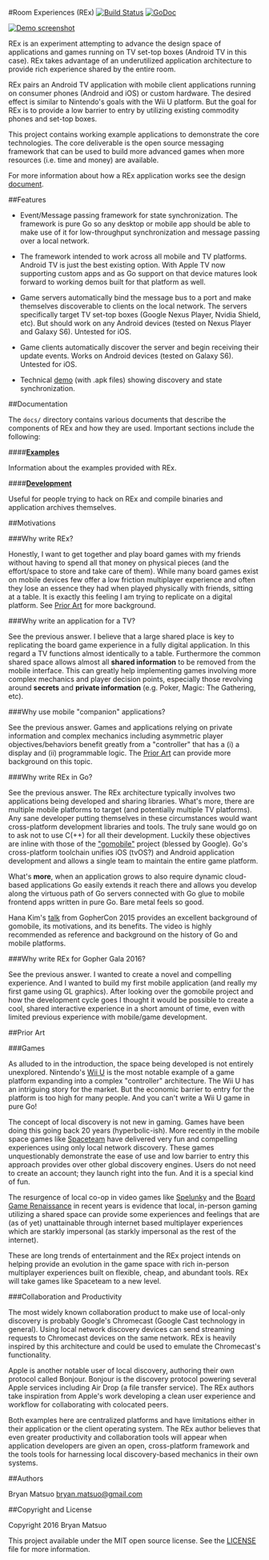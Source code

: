 #Room Experiences (REx) [![Build Status](https://travis-ci.org/gophergala2016/rex.svg?branch=master)](https://travis-ci.org/gophergala2016/rex) [![GoDoc](https://godoc.org/github.com/gophergala2016/rex/room?status.svg)](https://godoc.org/github.com/gophergala2016/rex/room)

[![Demo screenshot](https://raw.githubusercontent.com/gophergala2016/rex/master/screenshots/demo-tv.jpg)](examples/demo)

REx is an experiment attempting to advance the design space of applications and
games running on TV set-top boxes (Android TV in this case).  REx takes
advantage of an underutilized application architecture to provide rich
experience shared by the entire room.

REx pairs an Android TV application with mobile client applications running on
consumer phones (Android and iOS) or custom hardware.  The desired effect is
similar to Nintendo's goals with the Wii U platform.  But the goal for REx is
to provide a low barrier to entry by utilizing existing commodity phones and
set-top boxes.

This project contains working example applications to demonstrate the core
technologies.  The core deliverable is the open source messaging framework that
can be used to build more advanced games when more resources (i.e. time and
money) are available.

For more information about how a REx application works see the design
[document](docs/design.md).

##Features

- Event/Message passing framework for state synchronization.  The framework is
  pure Go so any desktop or mobile app should be able to make use of it for
  low-throughput synchronization and message passing over a local network.

- The framework intended to work across all mobile and TV platforms.  Android
  TV is just the best existing option.  With Apple TV now supporting custom
  apps and as Go support on that device matures look forward to working demos
  built for that platform as well.

- Game servers automatically bind the message bus to a port and make themselves
  discoverable to clients on the local network.  The servers specifically
  target TV set-top boxes (Google Nexus Player, Nvidia Shield, etc). But should
  work on any Android devices (tested on Nexus Player and Galaxy S6).  Untested
  for iOS.

- Game clients automatically discover the server and begin receiving their
  update events.  Works on Android devices (tested on Galaxy S6).  Untested for
  iOS.

- Technical [demo](examples/demo) (with .apk files) showing discovery and state
  synchronization.

##Documentation

The `docs/` directory contains various documents that describe the components
of REx and how they are used.  Important sections include the following:

####**[Examples](docs/examples.md)**

Information about the examples provided with REx.

####**[Development](docs/development.md)**

Useful for people trying to hack on REx and compile binaries and application
archives themselves.

##Motivations

###Why write REx?

Honestly, I want to get together and play board games with my friends without
having to spend all that money on physical pieces (and the effort/space to
store and take care of them).  While many board games exist on mobile devices
few offer a low friction multiplayer experience and often they lose an essence
they had when played physically with friends, sitting at a table.  It is
exactly this feeling I am trying to replicate on a digital platform.  See
[Prior Art](#prior-art) for more background.

###Why write an application for a TV?

See the previous answer.  I believe that a large shared place is key to
replicating the board game experience in a fully digital application.  In this
regard a TV functions almost identically to a table.  Furthermore the common
shared space allows almost all **shared information** to be removed from the
mobile interface.  This can greatly help implementing games involving more
complex mechanics and player decision points, especially those revolving around
**secrets** and **private information** (e.g. Poker, Magic: The Gathering,
etc).

###Why use mobile "companion" applications?

See the previous answer.  Games and applications relying on private information
and complex mechanics including asymmetric player objectives/behaviors benefit
greatly from a "controller" that has a (i) a display and (ii) programmable
logic.  The [Prior Art](#prior-art) can provide more background on this topic.

###Why write REx in Go?

See the previous answer.  The REx architecture typically involves two
applications being developed and sharing libraries.  What's more, there are
multiple mobile platforms to target (and potentially multiple TV platforms).
Any sane developer putting themselves in these circumstances would want
cross-platform development libraries and tools.  The truly sane would go on to
ask not to use C(++) for all their development. Luckily these objectives are
inline with those of the ["gomobile"](https://github.com/golang/mobile) project
(blessed by Google).  Go's cross-platform toolchain unifies iOS (tvOS?) and
Android application development and allows a single team to maintain the entire
game platform.

What's **more**, when an application grows to also require dynamic cloud-based
applications Go easily extends it reach there and allows you develop along the
virtuous path of Go servers connected with Go glue to mobile frontend apps
written in pure Go.  Bare metal feels so good.

Hana Kim's [talk](https://www.youtube.com/watch?v=sQ6-HyPxHKg) from GopherCon
2015 provides an excellent background of gomobile, its motivations, and its
benefits.  The video is highly recommended as reference and background on the
history of Go and mobile platforms.

###Why write REx for Gopher Gala 2016?

See the previous answer.  I wanted to create a novel and compelling experience.
And I wanted to build my first mobile application (and really my first game
using GL graphics).  After looking over the gomobile project and how the
development cycle goes I thought it would be possible to create a cool, shared
interactive experience in a short amount of time, even with limited previous
experience with mobile/game development.

##Prior Art

###Games

As alluded to in the introduction, the space being developed is not entirely
unexplored.  Nintendo's [Wii U](http://www.nintendo.com/wiiu) is the most
notable example of a game platform expanding into a complex "controller"
architecture.  The Wii U has an intriguing story for the market.  But the
economic barrier to entry for the platform is too high for many people.  And
you can't write a Wii U game in pure Go!

The concept of local discovery is not new in gaming.  Games have been doing
this going back 20 years (hyperbolic-ish).  More recently in the mobile space
games like [Spaceteam](http://www.sleepingbeastgames.com/spaceteam/) have
delivered very fun and compelling experiences using only local network
discovery.  These games unquestionably demonstrate the ease of use and low
barrier to entry this approach provides over other global discovery engines.
Users do not need to create an account; they launch right into the fun.  And it
is a special kind of fun.

The resurgence of local co-op in video games like
[Spelunky](http://www.spelunkyworld.com/) and the [Board Game
Renaissance](http://www.theguardian.com/technology/2014/nov/25/board-games-internet-playstation-xbox)
in recent years is evidence that local, in-person gaming utilizing a shared
space can provide some experiences and feelings that are (as of yet)
unattainable through internet based multiplayer experiences which are starkly
impersonal (as starkly impersonal as the rest of the internet).

These are long trends of entertainment and the REx project intends on helping
provide an evolution in the game space with rich in-person multiplayer
experiences built on flexible, cheap, and abundant tools.  REx will take games
like Spaceteam to a new level.

###Collaboration and Productivity

The most widely known collaboration product to make use of local-only discovery
is probably Google's Chromecast (Google Cast technology in general).  Using
local network discovery devices can send streaming requests to Chromecast
devices on the same network.  REx is heavily inspired by this architecture and
could be used to emulate the Chromecast's functionality.

Apple is another notable user of local discovery, authoring their own protocol
called Bonjour. Bonjour is the discovery protocol powering several Apple
services including Air Drop (a file transfer service).  The REx authors take
inspiration from Apple's work developing a clean user experience and workflow
for collaborating with colocated peers.

Both examples here are centralized platforms and have limitations either in
their application or the client operating system.  The REx author believes that
even greater productivity and collaboration tools will appear when application
developers are given an open, cross-platform framework and the tools tools for
harnessing local discovery-based mechanics in their own systems.

##Authors

Bryan Matsuo <bryan.matsuo@gmail.com>

##Copyright and License

Copyright 2016 Bryan Matsuo

This project available under the MIT open source license.  See the
[LICENSE](LICENSE) file for more information.
